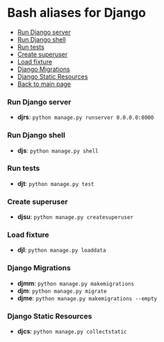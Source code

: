 # Bash aliases for Django #

- [Run Django server](#run-django-server)
- [Run Django shell](#run-django-shell)
- [Run tests](#run-tests)
- [Create superuser](#create-superuser)
- [Load fixture](#load-fixture)
- [Django Migrations](#django-migrations)
- [Django Static Resources](#django-static-resources)
- [Back to main page](../../README.md)

### Run Django server ###
- **djrs**: `python manage.py runserver 0.0.0.0:8000`

### Run Django shell ###
- **djs**: `python manage.py shell`

### Run tests ###
- **djt**: `python manage.py test`

### Create superuser ###
- **djsu**: `python manage.py createsuperuser`

### Load fixture ###
- **djl**: `python manage.py loaddata`

### Django Migrations ###
- **djmm**: `python manage.py makemigrations`
- **djm**:  `python manage.py migrate`
- **djme**: `python manage.py makemigrations --empty`

### Django Static Resources
- **djcs**: `python manage.py collectstatic`
